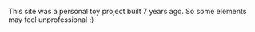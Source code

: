 This site was a personal toy project built 7 years ago.
So some elements may feel unprofessional :)
